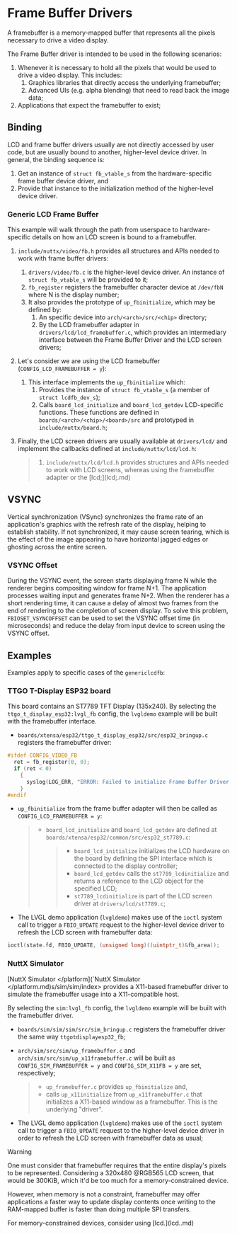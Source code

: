 # Frame Buffer Drivers

A framebuffer is a memory-mapped buffer that represents all the pixels
necessary to drive a video display.

The Frame Buffer driver is intended to be used in the following
scenarios:

1.  Whenever it is necessary to hold all the pixels that would be used
    to drive a video display. This includes:
    1.  Graphics libraries that directly access the underlying
        framebuffer;
    2.  Advanced UIs (e.g. alpha blending) that need to read back the
        image data;
2.  Applications that expect the framebuffer to exist;

## Binding

LCD and frame buffer drivers usually are not directly accessed by user
code, but are usually bound to another, higher-level device driver. In
general, the binding sequence is:

1.  Get an instance of `struct fb_vtable_s` from the hardware-specific
    frame buffer device driver, and
2.  Provide that instance to the initialization method of the
    higher-level device driver.

### Generic LCD Frame Buffer

This example will walk through the path from userspace to
hardware-specific details on how an LCD screen is bound to a
framebuffer.

1.  `include/nuttx/video/fb.h` provides all structures and APIs needed
    to work with frame buffer drivers:
    
    1.  `drivers/video/fb.c` is the higher-level device driver. An
        instance of `struct fb_vtable_s` will be provided to it;
    2.  `fb_register` registers the framebuffer character device at
        `/dev/fbN` where N is the display number;
    3.  It also provides the prototype of `up_fbinitialize`, which may
        be defined by:
        1.  An specific device into `arch/<arch>/src/<chip>` directory;
        2.  By the LCD framebuffer adapter in
            `drivers/lcd/lcd_framebuffer.c`, which provides an
            intermediary interface between the Frame Buffer Driver and
            the LCD screen drivers;

2.  Let's consider we are using the LCD framebuffer
    (`CONFIG_LCD_FRAMEBUFFER = y`):
    
    1.  This interface implements the `up_fbinitialize` which:
        1.  Provides the instance of `struct fb_vtable_s` (a member of
            `struct lcdfb_dev_s`);
        2.  Calls `board_lcd_initialize` and `board_lcd_getdev`
            LCD-specific functions. These functions are defined in
            `boards/<arch>/<chip>/<board>/src` and prototyped in
            `include/nuttx/board.h`;

3.  Finally, the LCD screen drivers are usually available at
    `drivers/lcd/` and implement the callbacks defined at
    `include/nuttx/lcd/lcd.h`:
    
    > 1.  `include/nuttx/lcd/lcd.h` provides structures and APIs needed
    >     to work with LCD screens, whereas using the framebuffer
    >     adapter or the
    >     \[<span class="title-ref">lcd</span>;\](<span class="title-ref">lcd</span>;.md)

## VSYNC

Vertical synchronization (VSync) synchronizes the frame rate of an
application's graphics with the refresh rate of the display, helping to
establish stability. If not synchronized, it may cause screen tearing,
which is the effect of the image appearing to have horizontal jagged
edges or ghosting across the entire screen.

### VSYNC Offset

During the VSYNC event, the screen starts displaying frame N while the
renderer begins compositing window for frame N+1. The application
processes waiting input and generates frame N+2. When the renderer has a
short rendering time, it can cause a delay of almost two frames from the
end of rendering to the completion of screen display. To solve this
problem, `FBIOSET_VSYNCOFFSET` can be used to set the VSYNC offset time
(in microseconds) and reduce the delay from input device to screen using
the VSYNC offset.

## Examples

Examples apply to specific cases of the `genericlcdfb`:

### TTGO T-Display ESP32 board

This board contains an ST7789 TFT Display (135x240). By selecting the
`ttgo_t_display_esp32:lvgl_fb` config, the `lvgldemo` example will be
built with the framebuffer interface.

  - `boards/xtensa/esp32/ttgo_t_display_esp32/src/esp32_bringup.c`
    registers the framebuffer driver:

<!-- end list -->

``` c
#ifdef CONFIG_VIDEO_FB
  ret = fb_register(0, 0);
  if (ret < 0)
    {
      syslog(LOG_ERR, "ERROR: Failed to initialize Frame Buffer Driver.\n");
    }
#endif
```

  - `up_fbinitialize` from the frame buffer adapter will then be called
    as `CONFIG_LCD_FRAMEBUFFER = y`:
    
    >   - `board_lcd_initialize` and `board_lcd_getdev` are defined at
    >     `boards/xtensa/esp32/common/src/esp32_st7789.c`:
    >     
    >     >   - `board_lcd_initialize` initializes the LCD hardware on
    >     >     the board by defining the SPI interface which is
    >     >     connected to the display controller;
    >     >   - `board_lcd_getdev` calls the `st7789_lcdinitialize` and
    >     >     returns a reference to the LCD object for the specified
    >     >     LCD;
    >     >   - `st7789_lcdinitialize` is part of the LCD screen driver
    >     >     at `drivers/lcd/st7789.c`;

  - The LVGL demo application (`lvgldemo`) makes use of the `ioctl`
    system call to trigger a `FBIO_UPDATE` request to the higher-level
    device driver to refresh the LCD screen with framebuffer data:

<!-- end list -->

``` c
ioctl(state.fd, FBIO_UPDATE, (unsigned long)((uintptr_t)&fb_area));
```

### NuttX Simulator

\[<span class="title-ref">NuttX Simulator \</platform\](\`NuttX
Simulator \</platform.md)s/sim/sim/index\></span> provides a X11-based
framebuffer driver to simulate the framebuffer usage into a
X11-compatible host.

By selecting the `sim:lvgl_fb` config, the `lvgldemo` example will be
built with the framebuffer driver.

  - `boards/sim/sim/sim/src/sim_bringup.c` registers the framebuffer
    driver the same way `ttgotdisplayesp32_fb`;

  - `arch/sim/src/sim/up_framebuffer.c` and
    `arch/sim/src/sim/up_x11framebuffer.c` will be built as
    `CONFIG_SIM_FRAMEBUFFER = y` and `CONFIG_SIM_X11FB = y` are set,
    respectively;
    
    >   - `up_framebuffer.c` provides `up_fbinitialize` and,
    >   - calls `up_x11initialize` from `up_x11framebuffer.c` that
    >     initializes a X11-based window as a framebuffer. This is the
    >     underlying "driver".

  - The LVGL demo application (`lvgldemo`) makes use of the `ioctl`
    system call to trigger a `FBIO_UPDATE` request to the higher-level
    device driver in order to refresh the LCD screen with framebuffer
    data as usual;

<div class="warning">

<div class="title">

Warning

</div>

One must consider that framebuffer requires that the entire display's
pixels to be represented. Considering a 320x480 @RGB565 LCD screen, that
would be 300KiB, which it'd be too much for a memory-constrained device.

However, when memory is not a constraint, framebuffer may offer
applications a faster way to update display contents once writing to the
RAM-mapped buffer is faster than doing multiple SPI transfers.

For memory-constrained devices, consider using
\[<span class="title-ref">lcd</span>.\](<span class="title-ref">lcd</span>..md)

</div>
